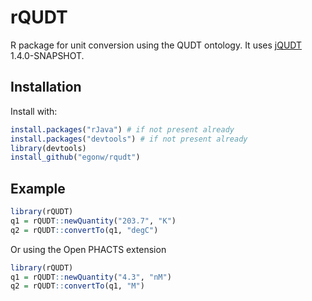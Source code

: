 # rQUDT

R package for unit conversion using the QUDT ontology. It uses
[jQUDT]() 1.4.0-SNAPSHOT.

## Installation

Install with:

```R
install.packages("rJava") # if not present already
install.packages("devtools") # if not present already
library(devtools)
install_github("egonw/rqudt")
```

## Example

```R
library(rQUDT)
q1 = rQUDT::newQuantity("203.7", "K")
q2 = rQUDT::convertTo(q1, "degC")
```

Or using the Open PHACTS extension

```R
library(rQUDT)
q1 = rQUDT::newQuantity("4.3", "nM")
q2 = rQUDT::convertTo(q1, "M")
```
